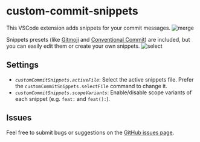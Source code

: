 # custom-commit-snippets

This VSCode extension adds snippets for your commit messages.
![merge](https://github.com/user-attachments/assets/06345334-f96a-43c0-9359-11736f0bb509)

Snippets presets (like [Gitmoji](https://gitmoji.dev) and [Conventional Commit](https://conventionalcommits.org)) are included, but you can easily edit them or create your own snippets.
![select](https://github.com/user-attachments/assets/00615306-0086-4512-aea4-652e1ba5d4b1)

## Settings
* *`customCommitSnippets.activeFile`*: Select the active snippets file. Prefer the `customCommitSnippets.selectFile` command to change it.
* *`customCommitSnippets.scopeVariants`*: Enable/disable scope variants of each snippet (e.g. `feat:` and `feat():`).

## Issues
Feel free to submit bugs or suggestions on the [GitHub issues page](https://github.com/guilhemmgt/custom-commit-snippets/issues).
